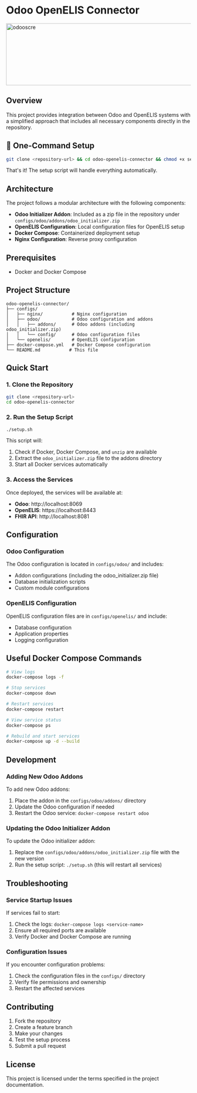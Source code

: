 # Odoo OpenELIS Connector
<img width="603" height="169" alt="odooscre" src="https://github.com/user-attachments/assets/23711ce0-3a03-49e4-896c-5c1225bb99b8" />

## Overview

This project provides integration between Odoo and OpenELIS systems with a simplified approach that includes all necessary components directly in the repository.

## 🚀 One-Command Setup

```bash
git clone <repository-url> && cd odoo-openelis-connector && chmod +x setup.sh && ./setup.sh
```

That's it! The setup script will handle everything automatically.

## Architecture

The project follows a modular architecture with the following components:

- **Odoo Initializer Addon**: Included as a zip file in the repository under `configs/odoo/addons/odoo_initializer.zip`
- **OpenELIS Configuration**: Local configuration files for OpenELIS setup
- **Docker Compose**: Containerized deployment setup
- **Nginx Configuration**: Reverse proxy configuration

## Prerequisites

- Docker and Docker Compose

## Project Structure

```
odoo-openelis-connector/
├── configs/
│   ├── nginx/           # Nginx configuration
│   ├── odoo/            # Odoo configuration and addons
│   │   ├── addons/      # Odoo addons (including odoo_initializer.zip)
│   │   └── config/      # Odoo configuration files
│   └── openelis/        # OpenELIS configuration
├── docker-compose.yml   # Docker Compose configuration
└── README.md           # This file
```

## Quick Start

### 1. Clone the Repository

```bash
git clone <repository-url>
cd odoo-openelis-connector
```

### 2. Run the Setup Script

```bash
./setup.sh
```

This script will:
1. Check if Docker, Docker Compose, and `unzip` are available
2. Extract the `odoo_initializer.zip` file to the addons directory
3. Start all Docker services automatically

### 3. Access the Services

Once deployed, the services will be available at:

- **Odoo**: http://localhost:8069
- **OpenELIS**: https://localhost:8443
- **FHIR API**: http://localhost:8081

## Configuration

### Odoo Configuration

The Odoo configuration is located in `configs/odoo/` and includes:
- Addon configurations (including the odoo_initializer.zip file)
- Database initialization scripts
- Custom module configurations

### OpenELIS Configuration

OpenELIS configuration files are in `configs/openelis/` and include:
- Database configuration
- Application properties
- Logging configuration

## Useful Docker Compose Commands

```bash
# View logs
docker-compose logs -f

# Stop services
docker-compose down

# Restart services
docker-compose restart

# View service status
docker-compose ps

# Rebuild and start services
docker-compose up -d --build
```

## Development

### Adding New Odoo Addons

To add new Odoo addons:

1. Place the addon in the `configs/odoo/addons/` directory
2. Update the Odoo configuration if needed
3. Restart the Odoo service: `docker-compose restart odoo`

### Updating the Odoo Initializer Addon

To update the Odoo initializer addon:

1. Replace the `configs/odoo/addons/odoo_initializer.zip` file with the new version
2. Run the setup script: `./setup.sh` (this will restart all services)

## Troubleshooting

### Service Startup Issues

If services fail to start:

1. Check the logs: `docker-compose logs <service-name>`
2. Ensure all required ports are available
3. Verify Docker and Docker Compose are running

### Configuration Issues

If you encounter configuration problems:

1. Check the configuration files in the `configs/` directory
2. Verify file permissions and ownership
3. Restart the affected services

## Contributing

1. Fork the repository
2. Create a feature branch
3. Make your changes
4. Test the setup process
5. Submit a pull request

## License

This project is licensed under the terms specified in the project documentation.
